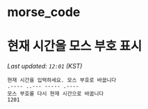 # morse_code
# 현재 시간을 모스 부호 표시
<!-- MORSE_TIME_START -->
_Last updated: `12:01` (KST)_

```
현재 시간을 입력하세요. 모스 부호로 바꿉니다
.---- ..--- ----- .----
모스 부호를 다시 현재 시간으로 바꿉니다
1201
```
<!-- MORSE_TIME_END -->
